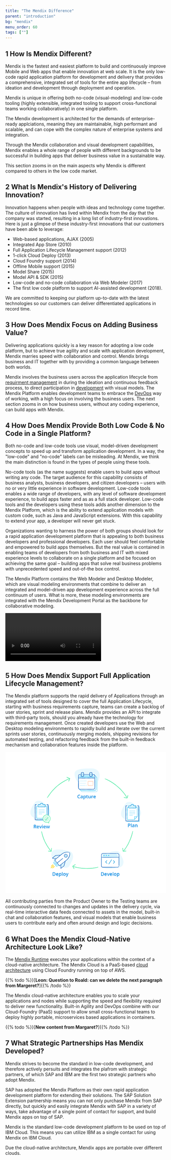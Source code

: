 ```yaml
---
title: "The Mendix Difference"
parent: "introduction"
bg: "mendix"
menu_order: 60
tags: [""]
---
```


## 1 How Is Mendix Different?

Mendix is the fastest and easiest platform to build and continuously improve Mobile and Web apps that enable innovation at web scale. It is the only low-code rapid application platform for development and delivery that provides a comprehensive, integrated set of tools for the entire app lifecycle – from ideation and development through deployment and operation.

Mendix is unique in offering both no-code (visual-modeling) and low-code tooling (highly extensible, integrated tooling to support cross-functional teams working collaboratively) in one single platform.

The Mendix development is architected for the demands of enterprise-ready applciations, meaning they are maintainable, high performant and scalable, and can cope with the complex nature of enterprise systems and integration.

Through the Mendix collaboration and visual development capabilities, Mendix enables a whole range of people with different backgrounds to be successful in building apps that deliver business value in a sustainable way.

This section zooms in on the main aspects why Mendix is different compared to others in the low code market.

## 2 What Is Mendix's History of Delivering Innovation?

Innovation happens when people with ideas and technology come together. The culture of innovation has lived within Mendix from the day that the company was started, resulting in a long list of industry-first innovations. Here is just a glimpse of these industry-first innovations that our customers have been able to leverage: 
* Web-based applications, AJAX (2005)
* Integrated App Store (2010)
* Full Application Lifecycle Management support (2012)
* 1-click Cloud Deploy (2013)
* Cloud Foundry support (2014)
* Offline Mobile support (2015)
* Model Share (2015)
* Model API & SDK (2015)
* Low-code and no-code collaboration via Web Modeler (2017)
* The first low code platform to support AI-assisted development (2018).

We are committed to keeping our platform up-to-date with the latest technologies so our customers can deliver differentiated applications in record time.

## 3 How Does Mendix Focus on Adding Business Value?

Delivering applications quickly is a key reason for adopting a low code platform, but to achieve true agility and scale with application development, Mendix marries speed with collaboration and control. Mendix brings business and IT together with by providing a common language between both worlds.

Mendix involves the business users across the application lifecycle from [requirment management](app-lifecycle/requirements-overview) in during the ideation and continuous feedback process, to direct participation in [development](app-lifecycle/developing-in-mendix) with visual models. The Mendix Platform enables development teams to embrace the [DevOps](app-lifecycle/devops-overview) way of working, with a high focus on involving the business users. The next section zooms in on how business users, without any coding experience, can build apps with Mendix.

## 4 How Does Mendix Provide Both Low Code & No Code in a Single Platform?

Both no-code and low-code tools use visual, model-driven development concepts to speed up and transform application development. In a way, the "low-code" and "no-code" labels can be misleading. At Mendix, we think the main distinction is found in the types of people using these tools.

No-code tools (as the name suggests) enable users to build apps without writing any code. The target audience for this capability consists of business analysts, business developers, and citizen developers – users with no or very little experience in software development. Low-code tools enables a wide range of developers, with any level of software development experience, to build apps faster and as as a full stack developer. Low-code tools and the developers using these tools adds another dimension to the Mendix Platform, which is the ability to extend application models with custom code, such as Java and JavaScript extensions. With this capability to extend your app, a developer will never get stuck.

Organizations wanting to harness the power of both groups should look for a rapid application development platform that is appealing to both business developers and professional developers. Each user should feel comfortable and empowered to build apps themselves. But the real value is contained in enabling teams of developers from both business and IT with mixed experience levels to collaborate on a single platform and be focused on achieving the same goal – building apps that solve real business problems with unprecedented speed and out-of-the box control.

The Mendix Platform contains the Web Modeler and Desktop Modeler, which are visual modeling environments that combine to deliver an integrated and model-driven app development experience across the full continuum of users. What is more, these modeling environments are integrated with the Mendix Development Portal as the backbone for collaborative modeling.

<video controls src="attachments/Bring-Business-Knowledge-Into-the-App-Development-Process.mp4">VIDEO</video>

## 5 How Does Mendix Support Full Application Lifecycle Management?

The Mendix platform supports the rapid delivery of Applications through an integrated set of tools designed to cover the full Application Lifecycle, starting with business requirements capture, teams can create a backlog of user stories, sprint and release plans. Mendix provides an API to integrate with third-party tools, should you already have the technology for requirements management. Once created developers use the Web and Desktop modeling environments to rapidly build and iterate over the current sprints user stories, continuously merging models, shipping revisions for automated testing, and refactoring feedback from the built-in feedback mechanism and collaboration features inside the platform.

![](attachments/cycle-1.png)

All contributing parties from the Product Owner to the Testing teams are continuously connected to changes and updates in the delivery cycle, via real-time interactive data feeds connected to assets in the model, built-in chat and collaboration features, and visual models that enable business users to contribute early and often around design and logic decisions. 

## 6  What Does the Mendix Cloud-Native Architecture Look Like?

The [Mendix Runtime](enterprise-capabilities/architecture-runtime) executes your applications within the context of a cloud-native architecture. The Mendix Cloud is a PaaS-based [cloud architecture](app-capabilities/mendix-cloud-overview#2-what-does-the-mendix-cloud-architecture-look-like) using Cloud Foundry running on top of AWS.

{{% todo %}}[**Leon: Question to Roald: can we delete the next paragraph from Margeret?**]{{% /todo %}}

The Mendix cloud-native architecture enables you to scale your applications and nodes while supporting the speed and flexibility required to deliver new functionality. Built-in Agility and DevOps combine with our Cloud-Foundry (PaaS) support to allow small cross-functional teams to deploy highly portable, microservices based applications in containers.

{{% todo %}}[**New content from Margaret?**]{{% /todo %}}

## 7 What Strategic Partnerships Has Mendix Developed?

Mendix strives to become the standard in low-code development, and therefore actively persuits and integrates the plafrom with strategic partners, of which SAP and IBM are the first two strategic partners who adopt Mendix.

SAP has adopted the Mendix Platform as their own rapid application development platform for extending their solutions. The SAP Solution Extension partnership means you can not only purchase Mendix from SAP directly, but quickly and easily integrate Mendix with SAP in a variety of ways, take advantage of a single point of contact for support, and build Mendix apps on top of SAP.

Mendix is the standard low-code development platform to be used on top of IBM Cloud. This means you can utilize IBM as a single contact for using Mendix on IBM Cloud.

Due the cloud-native architecture, Mendix apps are portable over different clouds.
